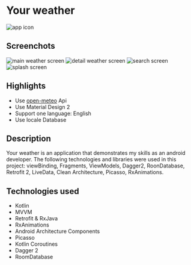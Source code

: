 # Your weather

![app icon](weather.png) 

## Screenchots

![main weather screen](screen.png)
![detail weather screen](detailWeather.png)
![search screen](splash.png)
![splash screen](search.png)

## Highlights

- Use [open-meteo](https://open-meteo.com/en/docs) Api
- Use Material Design 2
- Support one language: English 
- Use locale Database

## Description

 Your weather is an application that demonstrates my skills as an android developer. The following technologies and libraries were used in this project: viewBinding, Fragments, ViewModels, Dagger2, RoonDatabase, Retrofit 2, LiveData, Clean Architecture, Picasso, RxAnimations.


## Technologies used
* Kotlin
* MVVM
* Retrofit & RxJava
* RxAnimations
* Android Architecture Components
* Picasso
* Kotlin Coroutines
* Dagger 2
* RoomDatabase